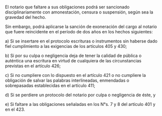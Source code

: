 El notario que faltare a sus obligaciones podrá ser sancionado disciplinariamente con amonestación, censura o suspensión, según sea la gravedad del hecho.

Sin embargo, podrá aplicarse la sanción de exoneración del cargo al notario que fuere reincidente en el período de dos años en los hechos siguientes:

a) Si se insertare en el protocolo escrituras o instrumentos sin haberse dado fiel cumplimiento a las exigencias de los artículos 405 y 430;

b) Si por su culpa o negligencia deja de tener la calidad de pública o auténtica una escritura en virtud de cualquiera de las circunstancias previstas en el artículo 426;

c) Si no cumpliere con lo dispuesto en el artículo 421 o no cumpliere la obligación de salvar las palabras interlineadas, enmendadas o sobrepasadas establecidas en el artículo 411;

d) Si se perdiere un protocolo del notario por culpa o negligencia de éste, y

e) Si faltare a las obligaciones señaladas en los N°s. 7 y 8 del artículo 401 y en el 423.